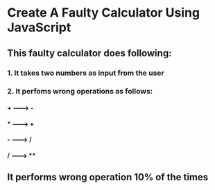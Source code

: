 # Create A Faulty Calculator Using JavaScript

## This faulty calculator does following:
### 1. It takes two numbers as input from the user
### 2. It perfoms wrong operations as follows:
####      + ---> -
####      * ---> +
####      - ---> /
####      / ---> **

## It performs wrong operation 10% of the times